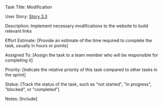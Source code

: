Task Title: Modification

User Story: [Story 3.3](documentation/theme_1/initiatives/Epics/Stories/Story_3.3.md)

Description: Implement necessary modifications to the website to build relevant links

Effort Estimate: [Provide an estimate of the time required to complete the task, usually in hours or points]

Assigned To: [Assign the task to a team member who will be responsible for completing it]

Priority: [Indicate the relative priority of this task compared to other tasks in the sprint]

Status: [Track the status of the task, such as "not started", "in progress", "blocked", or "completed"]

Notes: [Include]